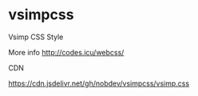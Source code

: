 # vsimpcss
Vsimp CSS Style

More info http://codes.icu/webcss/

CDN

https://cdn.jsdelivr.net/gh/nobdev/vsimpcss/vsimp.css

<link rel="stylesheet"  href="//cdn.jsdelivr.net/gh/nobdev/vsimpcss/vsimp.css" type="text/css" media="all">



